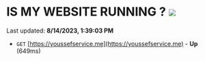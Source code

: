 # IS MY WEBSITE RUNNING ? [![](https://img.shields.io/static/v1?label=Sponsor&message=%E2%9D%A4&logo=GitHub&color=%23fe8e86)](https://github.com/sponsors/<username>)

Last updated: **8/14/2023, 1:39:03 PM**

- `GET` [https://youssefservice.me](https://youssefservice.me) - **Up** (649ms)
